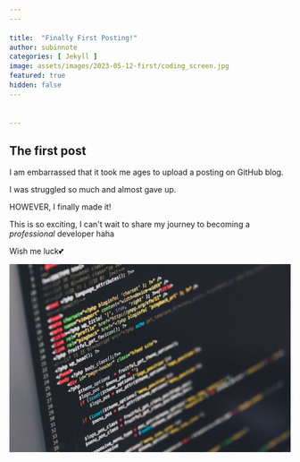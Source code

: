 ```yaml
---
​---

title:  "Finally First Posting!"
author: subinnote
categories: [ Jekyll ]
image: assets/images/2023-05-12-first/coding_screen.jpg
featured: true
hidden: false
​---
 

---
```








<h2>The first post</h2>


I am embarrassed that it took me ages to upload a posting on GitHub blog.

I was struggled so much and almost gave up. 

HOWEVER, I finally made it!

This is so exciting, I can't wait to share my journey to becoming a *professional* developer haha

Wish me luck💕



![coding_screen](../images/2023-05-12-first/coding_screen.jpg)
